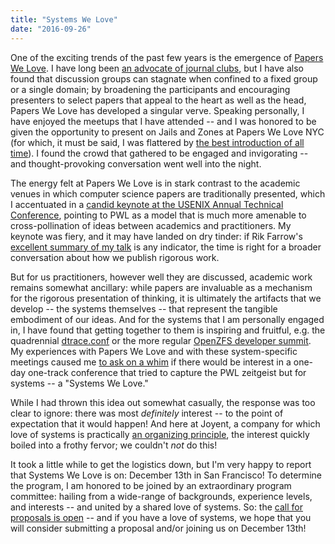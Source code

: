 ```yaml
---
title: "Systems We Love"
date: "2016-09-26"
---
```


One of the exciting trends of the past few years is the emergence of [Papers We Love](http://paperswelove.org/). I have long been [an advocate of journal clubs](http://dtrace.org/blogs/bmc/2010/09/24/a-physicians-son/), but I have also found that discussion groups can stagnate when confined to a fixed group or a single domain; by broadening the participants and encouraging presenters to select papers that appeal to the heart as well as the head, Papers We Love has developed a singular verve. Speaking personally, I have enjoyed the meetups that I have attended -- and I was honored to be given the opportunity to present on Jails and Zones at Papers We Love NYC (for which, it must be said, I was flattered by [the best introduction of all time](https://www.youtube.com/watch?v=SCfpXk20we8)). I found the crowd that gathered to be engaged and invigorating -- and thought-provoking conversation went well into the night.

The energy felt at Papers We Love is in stark contrast to the academic venues in which computer science papers are traditionally presented, which I accentuated in a [candid keynote at the USENIX Annual Technical Conference](http://www.usenix.org/conference/atc16/technical-sessions/presentation/cantrill), pointing to PWL as a model that is much more amenable to cross-pollination of ideas between academics and practitioners. My keynote was fiery, and it may have landed on dry tinder: if Rik Farrow's [excellent summary of my talk](https://www.usenix.org/system/files/login/articles/login_fall16_01_farrow.pdf) is any indicator, the time is right for a broader conversation about how we publish rigorous work.

But for us practitioners, however well they are discussed, academic work remains somewhat ancillary: while papers are invaluable as a mechanism for the rigorous presentation of thinking, it is ultimately the artifacts that we develop -- the systems themselves -- that represent the tangible embodiment of our ideas. And for the systems that I am personally engaged in, I have found that getting together to them is inspiring and fruitful, e.g. the quadrennial [dtrace.conf](https://www.joyent.com/blog/dtrace-conf-16-wrap-up) or the more regular [OpenZFS developer summit](http://open-zfs.org/wiki/OpenZFS_Developer_Summit). My experiences with Papers We Love and with these system-specific meetings caused me [to ask on a whim](https://twitter.com/bcantrill/status/756588438858575874) if there would be interest in a one-day one-track conference that tried to capture the PWL zeitgeist but for systems -- a "Systems We Love."

While I had thrown this idea out somewhat casually, the response was too clear to ignore: there was most _definitely_ interest -- to the point of expectation that it would happen! And here at Joyent, a company for which love of systems is practically [an organizing principle](http://zinascii.com/2016/going-to-joyent.html), the interest quickly boiled into a frothy fervor; we couldn't _not_ do this!

It took a little while to get the logistics down, but I'm very happy to report that Systems We Love is on: December 13th in San Francisco! To determine the program, I am honored to be joined by an extraordinary program committee: hailing from a wide-range of backgrounds, experience levels, and interests -- and united by a shared love of systems. So: the [call for proposals is open](http://systemswe.love/) -- and if you have a love of systems, we hope that you will consider submitting a proposal and/or joining us on December 13th!
